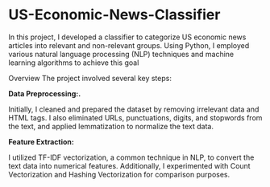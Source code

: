 # US-Economic-News-Classifier

In this project, I developed a classifier to categorize US economic news articles into relevant and non-relevant groups. Using Python, I employed various natural language processing (NLP) techniques and machine learning algorithms to achieve this goal

Overview
The project involved several key steps:

**Data Preprocessing:.**

Initially, I cleaned and prepared the dataset by removing irrelevant data and HTML tags. I also eliminated URLs, punctuations, digits, and stopwords from the text, and applied lemmatization to normalize the text data.

**Feature Extraction:** 

I utilized TF-IDF vectorization, a common technique in NLP, to convert the text data into numerical features. Additionally, I experimented with Count Vectorization and Hashing Vectorization for comparison purposes.






